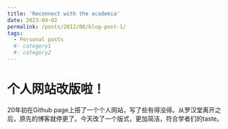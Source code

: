 ```yaml
---
title: 'Reconnect with the academia'
date: 2023-04-02
permalink: /posts/2012/08/blog-post-1/
tags:
  - Personal posts
  #- category1
  #- category2
---
```


个人网站改版啦！
======
20年初在Github page上搭了一个个人网站，写了些有得没得。从罗汉堂离开之后，原先的博客就停更了。今天改了一个版式，更加简洁，符合学者们的taste。


<!--Aren't headings cool?
------
-->
